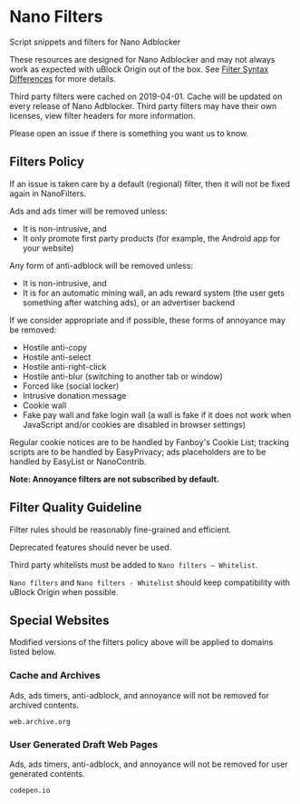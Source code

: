 # Nano Filters

Script snippets and filters for Nano Adblocker

These resources are designed for Nano Adblocker and may not always work as
expected with uBlock Origin out of the box. See
[Filter Syntax Differences](https://github.com/NanoAdblocker/NanoDoc/blob/master/en/FilterSyntax.MD)
for more details.

Third party filters were cached on 2019-04-01. Cache will be updated on every
release of Nano Adblocker. Third party filters may have their own licenses,
view filter headers for more information.

Please open an issue if there is something you want us to know.

## Filters Policy

If an issue is taken care by a default (regional) filter, then it will not be
fixed again in NanoFilters.

Ads and ads timer will be removed unless:
- It is non-intrusive, and
- It only promote first party products (for example, the Android app for your
  website)

Any form of anti-adblock will be removed unless:
- It is non-intrusive, and
- It is for an automatic mining wall, an ads reward system (the user gets
  something after watching ads), or an advertiser backend

If we consider appropriate and if possible, these forms of annoyance may be
removed:
- Hostile anti-copy
- Hostile anti-select
- Hostile anti-right-click
- Hostile anti-blur (switching to another tab or window)
- Forced like (social locker)
- Intrusive donation message
- Cookie wall
- Fake pay wall and fake login wall (a wall is fake if it does not work when
  JavaScript and/or cookies are disabled in browser settings)

Regular cookie notices are to be handled by Fanboy's Cookie List; tracking
scripts are to be handled by EasyPrivacy; ads placeholders are to be handled by
EasyList or NanoContrib.

**Note: Annoyance filters are not subscribed by default.**

## Filter Quality Guideline

Filter rules should be reasonably fine-grained and efficient.

Deprecated features should never be used.

Third party whitelists must be added to `Nano filters – Whitelist`.

`Nano filters` and `Nano filters - Whitelist` should keep compatibility with
uBlock Origin when possible.

## Special Websites

Modified versions of the filters policy above will be applied to domains listed
below.

### Cache and Archives

Ads, ads timers, anti-adblock, and annoyance will not be removed for archived
contents.

```
web.archive.org
```

### User Generated Draft Web Pages

Ads, ads timers, anti-adblock, and annoyance will not be removed for user
generated contents.

```
codepen.io
```
